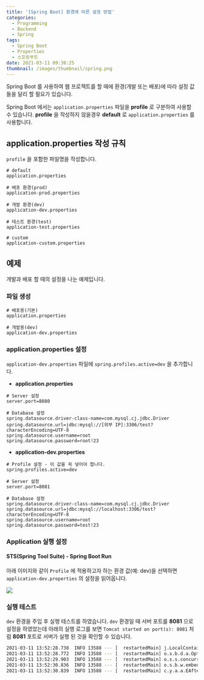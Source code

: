 ```yaml
---
title: '[Spring Boot] 환경에 따른 설정 방법'
categories:
  - Programming
  - Backend
  - Spring
tags:
  - Spring Boot
  - Properties
  - 스프링부트
date: 2021-03-11 09:38:25
thumbnail: /images/thumbnail/spring.png
---
```


Spring Boot 를 사용하여 웹 프로젝트를 할 때에 환경(개발 또는 배포)에 따라 설정 값들을 달리 할 필요가 있습니다.

Spring Boot 에서는 `application.properties` 파일을 **profile** 로 구분하여 사용할 수 있습니다. **profile** 을 작성하지 않을경우 **default** 로 `application.properties` 를 사용합니다.

## application.properties 작성 규칙

`profile` 을 포함한 파일명을 작성합니다.

```properties
# default
application.properties

# 배포 환경(prod)
application-prod.properties

# 개발 환경(dev)
application-dev.properties

# 테스트 환경(test)
application-test.properties

# custom
application-custom.properties
```

## 예제

개발과 배포 할 때의 설정을 나눈 예제입니다.

### 파일 생성

```properties
# 배포용(기본)
application.properties

# 개발용(dev)
application-dev.properties
```

### application.properties 설정

`application-dev.properties` 파일에 `spring.profiles.active=dev` 을 추가합니다.

- **application.properties**

```properties
# Server 설정
server.port=8080

# Database 설정
spring.datasource.driver-class-name=com.mysql.cj.jdbc.Driver
spring.datasource.url=jdbc:mysql://[외부 IP]:3306/test?characterEncoding=UTF-8
spring.datasource.username=root
spring.datasource.password=root!23
```

- **application-dev.properties**

```properties
# Profile 설정 - 이 값을 꼭 넣어야 합니다.
spring.profiles.active=dev

# Server 설정
server.port=8081

# Database 설정
spring.datasource.driver-class-name=com.mysql.cj.jdbc.Driver
spring.datasource.url=jdbc:mysql://localhost:3306/test?characterEncoding=UTF-8
spring.datasource.username=root
spring.datasource.password=test!23
```

### Application 실행 설정

#### **STS(Spring Tool Suite)** - Spring Boot Run

아래 이미지와 같이 `Profile` 에 적용하고자 하는 환경 값(예: dev)을 선택하면 `application-dev.properties` 의 설정을 읽어옵니다.

![](/images/springboot/profile_setting.png)

### 실행 테스트

`dev` 환경을 주입 후 실행 테스트를 하였습니다. `dev` 환경일 때 서버 포트를 **8081** 으로 설정을 하였었는데 아래의 실행 로그를 보면 `Tomcat started on port(s): 8081` 처럼 **8081** 포트로 서버가 실행 된 것을 확인할 수 있습니다.

```bash
2021-03-11 13:52:28.738  INFO 13588 --- [  restartedMain] j.LocalContainerEntityManagerFactoryBean : Initialized JPA EntityManagerFactory for persistence unit 'default'
2021-03-11 13:52:28.772  INFO 13588 --- [  restartedMain] o.s.b.d.a.OptionalLiveReloadServer       : LiveReload server is running on port 35729
2021-03-11 13:52:29.903  INFO 13588 --- [  restartedMain] o.s.s.concurrent.ThreadPoolTaskExecutor  : Initializing ExecutorService 'applicationTaskExecutor'
2021-03-11 13:52:30.836  INFO 13588 --- [  restartedMain] o.s.b.w.embedded.tomcat.TomcatWebServer  : Tomcat started on port(s): 8081 (http) with context path '/admin'
2021-03-11 13:52:30.839  INFO 13588 --- [  restartedMain] c.y.a.a.EAfterschoolAdminApplication     : Started EAfterschoolAdminApplication in 6.985 seconds (JVM running for 7.822)
```
